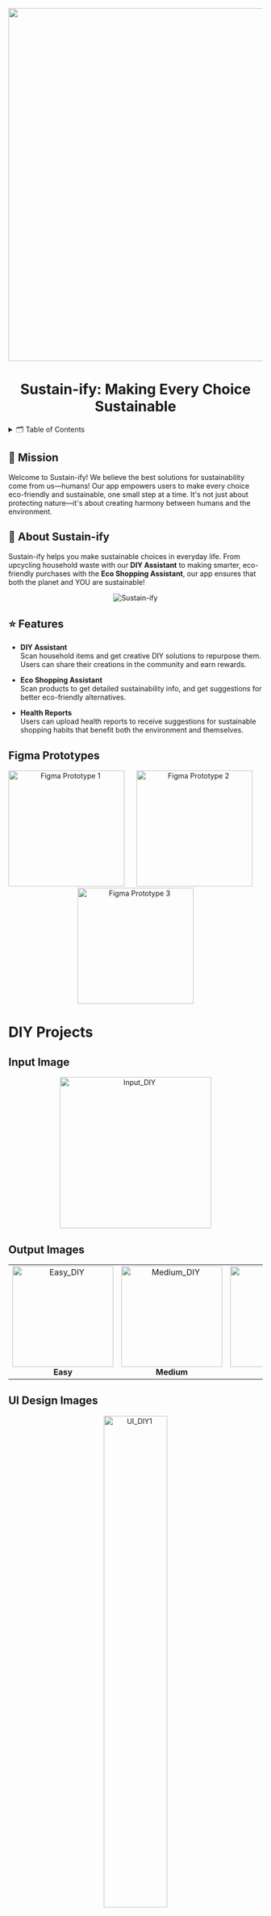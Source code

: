 <p align="center">
  <img src="https://github.com/MonospaceSurya/SUSTAIN-IFY_SFT/blob/main/images/Frame%202.png" width="800" height="700">
</p>

<div align="center">
  <h1 align="center">Sustain-ify: Making Every Choice Sustainable</h1>
</div>

<!-- TABLE OF CONTENTS -->
<details>
  <summary>🗂️ Table of Contents</summary>
  <ol>
    <li><a href="#mission">🎯 Mission</a></li>
    <li>
      <a href="#about-sustain-ify">🐚 About Sustain-ify</a>
      <ul>
        <li><a href="#features">⭐️ Features</a></li>
        <li><a href="#vision">🔮 Vision</a></li>
      </ul>
    </li>
    <li>
      <a href="#workflow">🌈 Workflow Diagram</a>
    </li>
    <li>
      <a href="#get-started">🚀 Setup Instructions</a>
    </li>
    <li>
      <a href="#-tech-stack">🛠️ Tech Stack</a>
    </li>
    <li>
      <a href="#about-us">🤖 About Us</a>
      <ul>
        <li><a href="#team">👥 Team</a></li>
      </ul>
    </li>
  </ol>
</details>

<a name="mission"></a>

## 🎯 Mission

Welcome to Sustain-ify! We believe the best solutions for sustainability come from us—humans! Our app empowers users to make every choice eco-friendly and sustainable, one small step at a time. It's not just about protecting nature—it's about creating harmony between humans and the environment.

<a name="about-sustain-ify"></a>

## 🐚 About Sustain-ify

Sustain-ify helps you make sustainable choices in everyday life. From upcycling household waste with our **DIY Assistant** to making smarter, eco-friendly purchases with the **Eco Shopping Assistant**, our app ensures that both the planet and YOU are sustainable!

<p align="center">
  <img src="https://i.giphy.com/media/v1.Y2lkPTc5MGI3NjExODM0c21qMW5qOTFtM250cGo0eTFtNHB0ZDlzeGR2ZzFpY2Rkdm5qaCZlcD12MV9pbnRlcm5hbF9naWZfYnlfaWQmY3Q9Zw/2Z8gvu6xRbqCHA0bYh/giphy.gif" alt="Sustain-ify">
</p> 

<a name="features"></a>

## ⭐️ Features

- **DIY Assistant**  
  Scan household items and get creative DIY solutions to repurpose them. Users can share their creations in the community and earn rewards.
  
- **Eco Shopping Assistant**  
  Scan products to get detailed sustainability info, and get suggestions for better eco-friendly alternatives.
  
- **Health Reports**  
  Users can upload health reports to receive suggestions for sustainable shopping habits that benefit both the environment and themselves.

<!--### Figma Prototypes

<p align="center">
  <img src="https://github.com/SrikarVamsi/Sustain-ify/blob/main/login.png" alt="Figma Prototype 1" width="250">
  <img src="https://github.com/SrikarVamsi/Sustain-ify/blob/main/signup.png" alt="Figma Prototype 2" width="250">
  <img src="https://github.com/SrikarVamsi/Sustain-ify/blob/main/profile.png" alt="Figma Prototype 3" width="250">
</p>-->

## Figma Prototypes

<p align="center">
  <img src="https://github.com/SrikarVamsi/Sustain-ify/blob/main/login.png" alt="Figma Prototype 1" width="230" style="margin-right: 20px;">
  <img src="https://github.com/SrikarVamsi/Sustain-ify/blob/main/signup.png" alt="Figma Prototype 2" width="230" style="margin-right: 20px;">
  <img src="https://github.com/SrikarVamsi/Sustain-ify/blob/main/profile.png" alt="Figma Prototype 3" width="230">
</p>

<!--##  DIY!

User Can choose what kind of output he/she wants based in which GenAi will give a fun DIY project which the user can follow the instructions and make!
 
 
 <img src="https://github.com/SrikarVamsi/Sustain-ify/blob/main/input.jpeg" alt="Input_DIY">

 <img src="https://github.com/SrikarVamsi/Sustain-ify/blob/main/easy.jpeg" alt="easy">
<img src="https://github.com/SrikarVamsi/Sustain-ify/blob/main/medium.jpeg" alt="medium">
<img src="https://github.com/SrikarVamsi/Sustain-ify/blob/main/hard.jpeg" alt="hard">

 <img src="https://github.com/SrikarVamsi/Sustain-ify/blob/main/UI_DIY1.jpeg" alt="easy">
 <img src="https://github.com/SrikarVamsi/Sustain-ify/blob/main/UI_DIY2.jpeg" alt="easy">-->

# DIY Projects

## Input Image
<p align="center">
  <img src="https://github.com/SrikarVamsi/Sustain-ify/blob/main/input.jpeg" alt="Input_DIY" width="300px">
</p>

## Output Images

<table align="center">
  <tr>
    <td align="center">
      <img src="https://github.com/SrikarVamsi/Sustain-ify/blob/main/easy.jpeg" alt="Easy_DIY" width="200px"><br>
      <b>Easy</b>
    </td>
    <td align="center">
      <img src="https://github.com/SrikarVamsi/Sustain-ify/blob/main/medium.jpeg" alt="Medium_DIY" width="200px"><br>
      <b>Medium</b>
    </td>
    <td align="center">
      <img src="https://github.com/SrikarVamsi/Sustain-ify/blob/main/hard.jpeg" alt="Hard_DIY" width="200px"><br>
      <b>Hard</b>
    </td>
  </tr>
</table>

## UI Design Images

<p align="center">
  <img src="https://github.com/SrikarVamsi/Sustain-ify/blob/main/UI_DIY1.jpeg" alt="UI_DIY1" width="50%">
  <br>
  <img src="https://github.com/SrikarVamsi/Sustain-ify/blob/main/UI_DIY2.jpeg" alt="UI_DIY2" width="50%">
</p>



## 🔮 Vision: Sustainability for All

Sustain-ify aims to cultivate a community that values sustainability not just for the environment but for themselves. Through simple yet impactful actions, we believe we can bring about meaningful change.

<a name="workflow"></a>

## 🌈 Workflow Diagram

<p align="center">
  <img src="https://github.com/SrikarVamsi/Sustain-ify/blob/main/sustain-ify-User-flow.png" alt="workflow">
</p>

<a name="get-started"></a>

## 🚀 Setup Instructions

1. **Build and Setup**  
   Clone the repository and install dependencies:
   ```bash
   git clone https://github.com/YourUsername/Sustain-ify.git
   cd Sustain-ify
   flutter pub get
2. **Running FastAPI**
   Install Dependencies:
   ```bash
   pip install -r requirements.txt

<img src="https://github.com/SrikarVamsi/Sustain-ify/blob/main/fastapi.jpeg" alt="Fast_API">
<img src="https://github.com/SrikarVamsi/Sustain-ify/blob/main/fastapi_chu.jpeg" alt="Fast_API">

<a name="tech-stack"></a>

## 🛠️ Tech Stack

### Languages and Frameworks

<p align="center">
  <img src="https://img.shields.io/badge/LangChain-ff8c00?style=for-the-badge&logo=langchain&logoColor=white" alt="LangChain"/>
  <img src="https://img.shields.io/badge/Gemini-4285F4?style=for-the-badge&logo=googlegemini&logoColor=white" alt="Gemini"/>
  <img src="https://img.shields.io/badge/Serper_API-9c27b0?style=for-the-badge" alt="Serper API"/>
</p>
<p align="center">
  <img src="https://img.shields.io/badge/Flutter-02569B?style=for-the-badge&logo=flutter&logoColor=white" alt="Flutter"/>
  <img src="https://img.shields.io/badge/Fast_API-009688?style=for-the-badge&logo=fastapi&logoColor=white" alt="FastAPI"/>
  <img src="https://img.shields.io/badge/Firebase-FFCA28?style=for-the-badge&logo=firebase&logoColor=black" alt="Firebase"/>
</p>

<!-- Adding Firebase database images here 
<p align="center">
  <img src="https://github.com/SrikarVamsi/Sustain-ify/blob/main/db1_realtime.jpeg" alt="Firebase Realtime Database">
</p>
<p align="center">
  <img src="https://github.com/SrikarVamsi/Sustain-ify/blob/main/db_mediaBased.jpeg" alt="Firebase Media Database">
</p>
-->
<p align="center">
  <img src="https://img.shields.io/badge/Scrape_Graph-4caf50?style=for-the-badge" alt="Scrape Graph"/>
  <img src="https://img.shields.io/badge/MongoDB-blue?style=for-the-badge&logo=mongodb&logoColor=white" alt="MongoDB">
  <img src="https://img.shields.io/badge/Python-3776AB?style=for-the-badge&logo=python&logoColor=white" alt="Python"/>
</p>

<!--### Firebase!:
<p align="center">
  <img src="https://github.com/SrikarVamsi/Sustain-ify/blob/main/db1_realtime.jpeg" alt="Firebase Realtime Database">
</p>
<p align="center">
  <img src="https://github.com/SrikarVamsi/Sustain-ify/blob/main/db_mediaBased.jpeg" alt="Firebase Media Database">
</p>-->

<!--## 🔥 Firebase Integration

We use Firebase 🔥 to manage user data in real-time and provide cloud-based storage solutions. It ensures a smooth experience for users and secures their data efficiently.


<p align="center">
  
  <img src="https://github.com/SrikarVamsi/Sustain-ify/blob/main/db1_realtime.jpeg" alt="Firebase Realtime Database" width="500">
  <img src="https://github.com/SrikarVamsi/Sustain-ify/blob/main/db_mediaBased.jpeg" alt="Firebase Media Database" width="500">
  <br>
  <i>Firebase Realtime Database & Firebase Media-based Database</i>
</p>

## MongoDB
 <p align="center">
  <img src="https://github.com/SrikarVamsi/Sustain-ify/blob/main/MongoDB.jpeg">
  <br>
</p>-->

## 🔥 Firebase Integration

We use Firebase 🔥 to manage user data in real-time and provide cloud-based storage solutions. It ensures a smooth experience for users and secures their data efficiently.

<p align="center">
  <img src="https://github.com/SrikarVamsi/Sustain-ify/blob/main/db1_realtime.jpeg" alt="Firebase Realtime Database">
  <i>Firebase Realtime Database</i>
</p>


 <p align="center"> 
  <img src="https://github.com/SrikarVamsi/Sustain-ify/blob/main/db_mediaBased.jpeg" alt="Firebase Media-based Database">
  <i> Firebase Media-based Database</i>
  <br>
  
</p>

## 🎉 MongoDB Integration

MongoDB 🎉 powers our app with a scalable, flexible NoSQL database solution. It allows Sustain-ify to store user preferences and eco-friendly suggestions securely, with fast data retrieval and scalability as the community grows.

<p align="center">
  <img src="https://github.com/SrikarVamsi/Sustain-ify/blob/main/MongoDB.jpeg" alt="MongoDB">
  <br>
  <i>MongoDB NoSQL Database</i>
</p>



## 🤖 Join the Community

We believe in the power of community and collaboration. Join us in our mission to make sustainable living accessible to all! You can:

- Share your eco-friendly tips and DIY ideas.
- Participate in discussions on sustainability.
- Help shape the future of Sustain-ify!

Meet the amazing team Sustain-ify!:

**<p align="center">Surya</p>**
   <p align="center">
     <img src="https://github.com/S0L009/COMIC-IFY_OneAPI/blob/main/Streamlit/surya.jpg" alt="Surya's Picture" width="150">
   </p>
   <p align="center">
     <a href="https://www.linkedin.com/in/surya-santhosh-64a08b297/">
       <img src="https://img.shields.io/badge/LinkedIn-Connect-blue?style=flat-square&logo=linkedin" alt="LinkedIn">
     </a>
     <a href="https://www.instagram.com/ss.surya.ss/">
       <img src="https://img.shields.io/badge/Instagram-Follow-red?style=flat-square&logo=instagram" alt="Instagram">
     </a>
   </p>

**<p align="center">Amrit</p>**
   <p align="center">
     <img src="https://github.com/S0L009/COMIC-IFY_OneAPI/blob/main/Streamlit/amrith.jpg" alt="Amrit's Picture" width="150">
   </p>
   <p align="center">
     <a href="https://www.linkedin.com/in/macromrit/">
       <img src="https://img.shields.io/badge/LinkedIn-Connect-blue?style=flat-square&logo=linkedin" alt="LinkedIn">
     </a>
     <a href="https://www.instagram.com/amritsubramanian.c/">
       <img src="https://img.shields.io/badge/Instagram-Follow-red?style=flat-square&logo=instagram" alt="Instagram">
     </a>
   </p>

**<p align="center">Navneet</p>**
   <p align="center">
     <img src="https://github.com/S0L009/COMIC-IFY_OneAPI/blob/main/Streamlit/me.jpg" alt="Navneet's Picture" width="150">
   </p>
   <p align="center">
     <a href="https://www.linkedin.com/in/navneet-krishna-669000279/">
       <img src="https://img.shields.io/badge/LinkedIn-Connect-blue?style=flat-square&logo=linkedin" alt="LinkedIn">
     </a>
     <a href="https://www.instagram.com/krri__shh/">
       <img src="https://img.shields.io/badge/Instagram-Follow-red?style=flat-square&logo=instagram" alt="Instagram">
     </a>
   </p>

**<p align="center">Srikar</p>**
   <p align="center">
     <img src="https://github.com/S0L009/COMIC-IFY_OneAPI/blob/main/Streamlit/srikar.jpg" alt="Srikar's Picture" width="150">
   </p>
   <p align="center">
     <a href="https://www.linkedin.com/in/kottakki-srikar-vamsi/">
       <img src="https://img.shields.io/badge/LinkedIn-Connect-blue?style=flat-square&logo=linkedin" alt="LinkedIn">
     </a>
     <a href="https://www.instagram.com/srikarvamsi1230/">
       <img src="https://img.shields.io/badge/Instagram-Follow-red?style=flat-square&logo=instagram" alt="Instagram">
     </a>
   </p>

<div align="center">

<p align="right"><a href="#readme-top">↑ Back to Top ↑</a></p>

*<p align="left">Made with ❤️ for a sustainable future.</p>*
